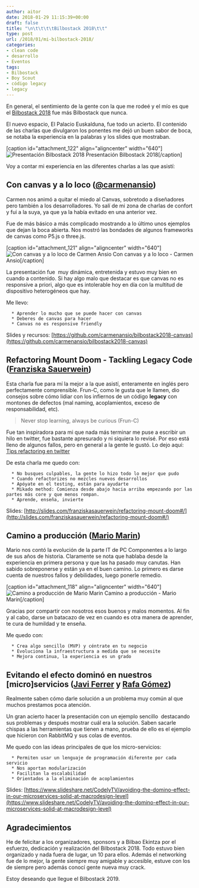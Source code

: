 ```yaml
---
author: aitor
date: 2018-01-29 11:15:39+00:00
draft: false
title: "\n\t\t\t\tBilbostack 2018\t\t"
type: post
url: /2018/01/mi-bilbostack-2018/
categories:
- clean code
- desarrollo
- Eventos
tags:
- Bilbostack
- Boy Scout
- código legacy
- legacy
---
```



				 

En general, el sentimiento de la gente con la que me rodeé y el mío es que el [Bilbostack 2018](http://bilbostack.com/) fue más Bilbostack que nunca.

El nuevo espacio, El Palacio Euskalduna, fue todo un acierto. El contenido de las charlas que divulgaron los ponentes me dejó un buen sabor de boca, se notaba la experiencia en la palabras y los slides que mostraban.

[caption id="attachment_122" align="aligncenter" width="640"]![Presentación Bilbostack 2018](/39950128721_803ce65a70_z.jpg)
Presentación Bilbostack 2018[/caption]

Voy a contar mi experiencia en las diferentes charlas a las que asistí:


## Con canvas y a lo loco ([@carmenansio](https://twitter.com/carmenansio))


Carmen nos animó a quitar el miedo al Canvas, sobretodo a diseñadores pero también a los desarrolladores. Yo salí de mi zona de charlas de confort y fui a la suya, ya que ya la había evitado en una anterior vez.

Fue de más básico a más complicado mostrando a lo último unos ejemplos que dejan la boca abierta. Nos mostró las bondades de algunos frameworks de canvas como P5.js o three.js.

[caption id="attachment_121" align="aligncenter" width="640"]![Con canvas y a lo loco de Carmen Ansio](/26119042208_87651e8af8_z.jpg)
Con canvas y a lo loco - Carmen Ansio[/caption]

La presentación fue  muy dinámica, entretenida y estuvo muy bien en cuando a contenido. Si hay algo malo que destacar es que canvas no es responsive a priori, algo que es intolerable hoy en día con la multitud de dispositivo heterogéneos que hay.

Me llevo:



 	  * Aprender lo mucho que se puede hacer con canvas
 	  * Deberes de canvas para hacer
 	  * Canvas no es responsive friendly

Slides y recursos: [https://github.com/carmenansio/bilbostack2018-canvas](https://github.com/carmenansio/bilbostack2018-canvas)


## Refactoring Mount Doom - Tackling Legacy Code ([Franziska Sauerwein](https://twitter.com/Singsalad))


Esta charla fue para mí la mejor a la que asistí, enteramente en inglés pero perfectamente comprensible. Frun-C, como le gusta que le llamen, dio consejos sobre cómo lidiar con los infiernos de un código **legacy** con montones de defectos (mal naming, acoplamientos, exceso de responsabilidad, etc).


<blockquote>Never stop learning, always be curious (Frun-C)</blockquote>


Fue tan inspiradora para mi que nada más terminar me puse a escribir un hilo en twitter, fue bastante apresurado y ni siquiera lo revisé. Por eso está lleno de algunos fallos, pero en general a la gente le gustó. Lo dejo aquí: [Tips refactoring en twitter](https://twitter.com/aitoraznara/status/957216231785889792)

De esta charla me quedo con:



 	  * No busques culpables, la gente lo hizo todo lo mejor que pudo
 	  * Cuando refactorizes no mezcles nuevos desarrollos
 	  * Apóyate en el testing, están para ayudarte
 	  * Mikado method: Comienza desde abajo hacia arriba empezando por las partes más core y que menos rompan.
 	  * Aprende, enseña, invierte



Slides: [http://slides.com/franziskasauerwein/refactoring-mount-doom#/](http://slides.com/franziskasauerwein/refactoring-mount-doom#/)


## Camino a producción ([Mario Marin](https://twitter.com/mariomarin13))


Mario nos contó la evolución de la parte IT de PC Componentes a lo largo de sus años de historia. Claramente se nota que hablaba desde la experiencia en primera persona y que las ha pasado muy canutas. Han sabido sobreponerse y están ya en el buen camino. Lo primero es darse cuenta de nuestros fallos y debilidades, luego ponerle remedio.

[caption id="attachment_118" align="aligncenter" width="640"]![Camino a producción de Mario Marin](/28170559979_39ecec371f_z.jpg)
Camino a producción - Mario Marin[/caption]

Gracias por compartir con nosotros esos buenos y malos momentos. Al fin y al cabo, darse un batacazo de vez en cuando es otra manera de aprender, te cura de humildad y te enseña.

Me quedo con:



 	  * Crea algo sencillo (MVP) y céntrate en tu negocio
 	  * Evoluciona la infraestructura a medida que se necesite
 	  * Mejora continua, la experiencia es un grado




## Evitando el efecto dominó en nuestros [micro]servicios ([Javi Ferrer](https://twitter.com/javiercane) y [Rafa Gómez](https://twitter.com/rafaoe))


Realmente saben cómo darle solución a un problema muy común al que muchos prestamos poca atención.

Un gran acierto hacer la presentación con un ejemplo sencillo  destacando sus problemas y después mostrar cuál era la solución. Saben sacarle chispas a las herramientas que tienen a mano, prueba de ello es el ejemplo que hicieron con RabbitMQ y sus colas de eventos.

Me quedo con las ideas principales de que los micro-servicios:



 	  * Permiten usar un lenguaje de programación diferente por cada servicio
 	  * Nos aportan modularización
 	  * Facilitan la escalabilidad
 	  * Orientados a la eliminación de acoplamientos



Slides: [https://www.slideshare.net/CodelyTV/avoiding-the-domino-effect-in-our-microservices-solid-at-macrodesign-level](https://www.slideshare.net/CodelyTV/avoiding-the-domino-effect-in-our-microservices-solid-at-macrodesign-level)


## Agradecimientos


He de felicitar a los organizadores, sponsors y a Bilbao Ekintza por el esfuerzo, dedicación y realización del Bilbostack 2018. Todo estuvo bien organizado y nada fuera de lugar, un 10 para ellos. Además el networking fue de lo mejor, la gente siempre muy amigable y accesible, estuve con los de siempre pero además conocí gente nueva muy crack.

Estoy deseando que llegue el Bilbostack 2019.

		
